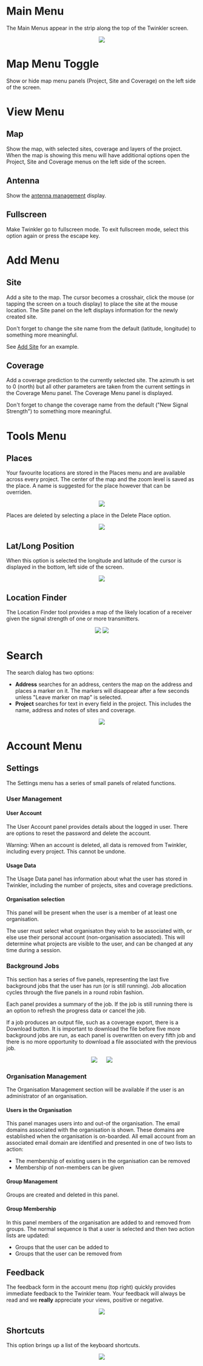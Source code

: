 # 
# Main Menu

The Main Menus appear in the strip along the top of the Twinkler screen.

<div style="text-align:center"><img src="_media/main_menus.png" /></div>

# Map Menu Toggle

Show or hide map menu panels (Project, Site and Coverage) on the left side of the screen.

# **View** Menu

## Map

Show the map, with selected sites, coverage and layers of the project. When the map is showing this menu will have additional options open the Project, Site and Coverage menus on the left side of the screen.

## Antenna

Show the [antenna management](/antennas.md) display.

## Fullscreen

Make Twinkler go to fullscreen mode. To exit fullscreen mode, select this option again or press the escape key.  

# **Add** Menu

## Site

Add a site to the map. The cursor becomes a crosshair, click the mouse (or tapping the screen on a touch display) to place the site at the mouse location. The Site panel on the left displays information for the newly created site.

Don't forget to change the site name from the default (latitude, longitude) to something more meaningful.

<!-- See <a href link="common-actions.md/#add_site_btn">Add Site</a> for an example. -->
See [Add Site](/common-actions.md?id=add_site_div) for an example.

## Coverage

Add a coverage prediction to the currently selected site. The azimuth is set to 0 (north) but all other parameters are taken from the current settings in the Coverage Menu panel. The Coverage Menu panel is displayed.

Don't forget to change the coverage name from the default ("New Signal Strength") to something more meaningful.

# **Tools** Menu

## Places

Your favourite locations are stored in the Places menu and are available across every project. The center of the map and the zoom level is saved as the place. A name is suggested for the place however that can be overriden. 

<div style="text-align:center"><img src="_media/save_place.png" /></div>

Places are deleted by selecting a place in the Delete Place option.

<div style="text-align:center"><img src="_media/delete_place.png" /></div>

## Lat/Long Position

When this option is selected the longitude and latitude of the cursor is displayed in the bottom, left side of the screen.

<div style="text-align:center"><img src="_media/latlong.png" /></div>

## Location Finder

The Location Finder tool provides a map of the likely location of a receiver given the signal strength of one or more transmitters.

<div style="text-align:center"><img src="_media/locfind_select.png" />&nbsp;<img src="_media/locfind_result.png" /></div>

# Search

The search dialog has two options:

* **Address** searches for an address, centers the map on the address and places a marker on it. The markers will disappear after a few seconds unless "Leave marker on map" is selected.
* **Project** searches for text in every field in the project. This includes the name, address and notes of sites and coverage.  

<div style="text-align:center"><img src="_media/search.png" /></div>

# **Account** Menu

## Settings

The Settings menu has a series of small panels of related functions.

### User Management

#### User Account

The User Account panel provides details about the logged in user. There are options to reset the password and delete the account.

Warning: When an account is deleted, all data is removed from Twinkler, including every project. This cannot be undone. 

#### Usage Data

The Usage Data panel has information about what the user has stored in Twinkler, including the number of projects, sites and coverage predictions.

#### Organisation selection

This panel will be present when the user is a member of at least one organisation.

The user must select what organisaton they wish to be associated with, or else use their personal account (non-organisation associated). This will determine what projects are visible to the user, and can be changed at any time during a session.  

### Background Jobs

This section has a series of five panels, representing the last five background jobs that the user has run (or is still running). Job allocation cycles through the five panels in a round robin fashion.

Each panel provides a summary of the job. If the job is still running there is an option to refresh the progress data or cancel the job.

If a job produces an output file, such as a coverage export, there is a Download button. It is important to download the file before five more background jobs are run, as each panel is overwritten on every fifth job and there is no more opportunity to download a file associated with the previous job.  

<div style="text-align:center"><img src="_media/job2.png" />&nbsp;&nbsp;&nbsp;&nbsp;&nbsp;&nbsp;<img src="_media/job5.png" /></div>

### Organisation Management

The Organisation Management section will be available if the user is an administrator of an organisation.

#### Users in the Organisation

This panel manages users into and out-of the organisation. The email domains associated with the organisation is shown. These domains are established when the organisation is on-boarded. All email account from an associated email domain are identified and presented in one of two lists to action:

* The membership of existing users in the organisation can be removed
* Membership of non-members can be given

#### Group Management

Groups are created and deleted in this panel.

#### Group Membership

In this panel members of the organisation are added to and removed from groups. The normal sequence is that a user is selected and then two action lists are updated:

* Groups that the user can be added to
* Groups that the user can be removed from

## Feedback

The feedback form in the account menu (top right) quickly provides immediate feedback to the Twinkler team. Your feedback will always be read and we __really__ appreciate your views, positive or negative.

<div style="text-align:center"><img src="_media/feedback.png" /></div>

## Shortcuts

This option brings up a list of the keyboard shortcuts.

<div style="text-align:center"><img src="_media/shortcuts.png" /></div>


